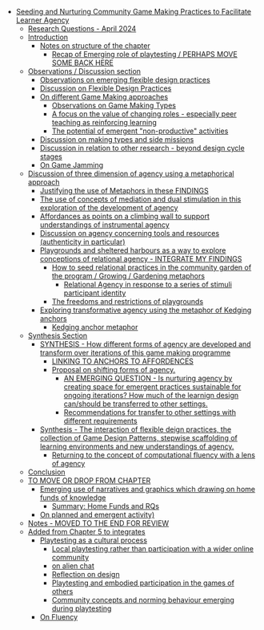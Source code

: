 -   [Seeding and Nurturing Community Game Making Practices to Facilitate
    Learner
    Agency](#seeding-and-nurturing-community-game-making-practices-to-facilitate-learner-agency)
    -   [Research Questions - April
        2024](#research-questions---april-2024)
    -   [Introduction](#introduction)
        -   [Notes on structure of the
            chapter](#notes-on-structure-of-the-chapter)
            -   [Recap of Emerging role of playtesting / PERHAPS MOVE
                SOME BACK
                HERE](#recap-of-emerging-role-of-playtesting-perhaps-move-some-back-here)
    -   [Observations / Discussion
        section](#observations-discussion-section)
        -   [Observations on emerging flexible design
            practices](#observations-on-emerging-flexible-design-practices)
        -   [Discussion on Flexible Design
            Practices](#discussion-on-flexible-design-practices)
        -   [On different Game Making
            approaches](#on-different-game-making-approaches)
            -   [Observations on Game Making
                Types](#observations-on-game-making-types)
            -   [A focus on the value of changing roles - especially
                peer teaching as reinforcing
                learning](#a-focus-on-the-value-of-changing-roles---especially-peer-teaching-as-reinforcing-learning)
            -   [The potential of emergent "non-productive"
                activities](#the-potential-of-emergent-non-productive-activities)
        -   [Discussion on making types and side
            missions](#discussion-on-making-types-and-side-missions)
        -   [Discussion in relation to other research - beyond design
            cycle
            stages](#discussion-in-relation-to-other-research---beyond-design-cycle-stages)
        -   [On Game Jamming](#on-game-jamming)
    -   [Discussion of three dimension of agency using a metaphorical
        approach](#discussion-of-three-dimension-of-agency-using-a-metaphorical-approach)
        -   [Justifying the use of Metaphors in these
            FINDINGS](#justifying-the-use-of-metaphors-in-these-findings)
        -   [The use of concepts of mediation and dual stimulation in
            this exploration of the development of
            agency](#the-use-of-concepts-of-mediation-and-dual-stimulation-in-this-exploration-of-the-development-of-agency)
        -   [Affordances as points on a climbing wall to support
            understandings of instrumental
            agency](#affordances-as-points-on-a-climbing-wall-to-support-understandings-of-instrumental-agency)
        -   [Discussion on agency concerning tools and resources
            (authenticity in
            particular)](#discussion-on-agency-concerning-tools-and-resources-authenticity-in-particular)
        -   [Playgrounds and sheltered harbours as a way to explore
            conceptions of relational agency - INTEGRATE MY
            FINDINGS](#playgrounds-and-sheltered-harbours-as-a-way-to-explore-conceptions-of-relational-agency---integrate-my-findings)
            -   [How to seed relational practices in the community
                garden of the program / Growing / Gardening
                metaphors](#how-to-seed-relational-practices-in-the-community-garden-of-the-program-growing-gardening-metaphors)
                -   [Relational Agency in response to a series of
                    stimuli participant
                    identity](#relational-agency-in-response-to-a-series-of-stimuli-participant-identity)
            -   [The freedoms and restrictions of
                playgrounds](#the-freedoms-and-restrictions-of-playgrounds)
        -   [Exploring transformative agency using the metaphor of
            Kedging
            anchors](#exploring-transformative-agency-using-the-metaphor-of-kedging-anchors)
            -   [Kedging anchor metaphor](#kedging-anchor-metaphor)
    -   [Synthesis Section](#synthesis-section)
        -   [SYNTHESIS - How different forms of agency are developed and
            transform over iterations of this game making
            programme](#synthesis---how-different-forms-of-agency-are-developed-and-transform-over-iterations-of-this-game-making-programme)
            -   [LINKING TO ANCHORS TO
                AFFORDENCES](#linking-to-anchors-to-affordences)
            -   [Proposal on shifting forms of
                agency.](#proposal-on-shifting-forms-of-agency.)
                -   [AN EMERGING QUESTION - Is nurturing agency by
                    creating space for emergent practices sustainable
                    for ongoing iterations? How much of the learnign
                    design can/should be transferred to other
                    settings.](#an-emerging-question---is-nurturing-agency-by-creating-space-for-emergent-practices-sustainable-for-ongoing-iterations-how-much-of-the-learnign-design-canshould-be-transferred-to-other-settings.)
                -   [Recommendations for transfer to other settings with
                    different
                    requirements](#recommendations-for-transfer-to-other-settings-with-different-requirements)
        -   [Synthesis - The interaction of flexible deign practices,
            the collection of Game Design Patterns, stepwise scaffolding
            of learning environments and new understandings of
            agency.](#synthesis---the-interaction-of-flexible-deign-practices-the-collection-of-game-design-patterns-stepwise-scaffolding-of-learning-environments-and-new-understandings-of-agency.)
            -   [Returning to the concept of computational fluency with
                a lens of
                agency](#returning-to-the-concept-of-computational-fluency-with-a-lens-of-agency)
    -   [Conclusion](#conclusion)
    -   [TO MOVE OR DROP FROM CHAPTER](#to-move-or-drop-from-chapter)
        -   [Emerging use of narratives and graphics which drawing on
            home funds of
            knowledge](#emerging-use-of-narratives-and-graphics-which-drawing-on-home-funds-of-knowledge)
            -   [Summary: Home Funds and
                RQs](#summary-home-funds-and-rqs)
        -   [On planned and emergent
            activity)](#on-planned-and-emergent-activity)
    -   [Notes - MOVED TO THE END FOR
        REVIEW](#notes---moved-to-the-end-for-review)
    -   [Added from Chapter 5 to
        integrates](#added-from-chapter-5-to-integrates)
        -   [Playtesting as a cultural
            process](#playtesting-as-a-cultural-process)
            -   [Local playtesting rather than participation with a
                wider online
                community](#local-playtesting-rather-than-participation-with-a-wider-online-community)
            -   [on alien chat](#on-alien-chat)
            -   [Reflection on design](#reflection-on-design)
            -   [Playtesting and embodied participation in the games of
                others](#playtesting-and-embodied-participation-in-the-games-of-others)
            -   [Community concepts and norming behaviour emerging
                during
                playtesting](#community-concepts-and-norming-behaviour-emerging-during-playtesting)
        -   [On Fluency](#on-fluency)
